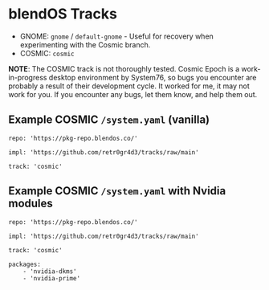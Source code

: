 # blendOS Tracks

* GNOME: `gnome` / `default-gnome` - Useful for recovery when experimenting with the Cosmic branch.
* COSMIC: `cosmic`

**NOTE**: The COSMIC track is not thoroughly tested. Cosmic Epoch is a work-in-progress desktop environment by System76, so bugs you encounter are probably a result of their development cycle. It worked for me, it may not work for you. If you encounter any bugs, let them know, and help them out.

## Example COSMIC `/system.yaml` (vanilla)

```
repo: 'https://pkg-repo.blendos.co/'

impl: 'https://github.com/retr0gr4d3/tracks/raw/main'

track: 'cosmic'
```

## Example COSMIC `/system.yaml` with Nvidia modules

```
repo: 'https://pkg-repo.blendos.co/'

impl: 'https://github.com/retr0gr4d3/tracks/raw/main'

track: 'cosmic'

packages:
    - 'nvidia-dkms'
    - 'nvidia-prime'
```
